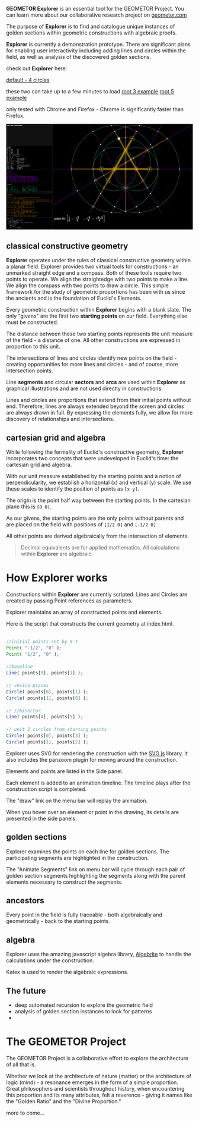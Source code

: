 **GEOMETOR Explorer** is an essential tool for the GEOMETOR Project. You can learn more about our collaborative research project on [geometor.com](http://geometor.com)

The purpose of **Explorer** is to find and catalogue unique instances of golden sections within geometric constructions with algebraic proofs.

**Explorer** is currently a demonstration prototype. There are significant plans for enabling user interactivity including adding lines and circles within the field, as well as analysis of the discovered golden sections.

check out **Explorer** here:

[default - 4 circles](http://i-am-phi.net/geometor-explorer/)

these two can take up to a few minutes to load
[root 3 example](http://i-am-phi.net/geometor-explorer/root3.html)
[root 5 example](http://i-am-phi.net/geometor-explorer/root5,html)

only tested with Chrome and Firefox - Chrome is significantly faster than Firefox.

![Root 3 construction screenshot](screenshots/root3.png)

## classical constructive geometry

**Explorer** operates under the rules of classical constructive geometry within a planar field. Explorer provides two virtual tools for constructions - an unmarked straight edge and a compass. Both of these tools require two points to operate. We align the straightedge with two points to make a line. We align the compass with two points to draw a circle. This simple framework for the study of geometric proportions has been with us since the ancients and is the foundation of Euclid's Elements.

Every geometric construction within **Explorer** begins with a blank slate. The only "givens" are the first two **starting points** on our field. Everything else must be constructed.

The distance between these two starting points represents the unit measure of the field - a distance of one. All other constructions are expressed in proportion to this unit.

The intersections of lines and circles identify new points on the field - creating opportunities for more lines and circles - and of course, more intersection points.

Line **segments** and circular **sectors** and **arcs** are used within **Explorer** as graphical illustrations and are not used directly in constructions.

Lines and circles are proportions that extend from their initial points without end. Therefore, lines are always extended beyond the screen and circles are always drawn in full. By expressing the elements fully, we allow for more discovery of relationships and intersections.

## cartesian grid and algebra

While following the formality of Euclid's constructive geometry, **Explorer** incorporates two concepts that were undeveloped in Euclid's time: the cartesian grid and algebra.

With our unit measure established by the starting points and a notion of perpendicularity, we establish a horizontal (x) and vertical (y) scale. We use these scales to identify the position of points as `[x y]`.

The origin is the point half way between the starting points. In the cartesian plane this is `[0 0]`.

As our givens, the starting points are the only points without parents and are placed on the field with positions of `[1/2 0]` and `[-1/2 0]`

All other points are derived algebraically from the intersection of elements.

> Decimal equivalents are for applied mathematics. All calculations within **Explorer** are algebraic.


# How **Explorer** works

Constructions within **Explorer** are currently scripted. Lines and Circles are created by passing Point references as parameters.

Explorer maintains an array of constructed points and elements.

Here is the script that constructs the current geometry at index.html.

```js

//initial points set by X Y
Point( "-1/2", "0" );
Point( "1/2", "0" );

//baseline
Line( points[0], points[1] );

// vesica pisces
Circle( points[0], points[1] );
Circle( points[1], points[0] );

// //bisector
Line( points[4], points[5] );

// unit 2 circles from starting points
Circle( points[0], points[3] );
Circle( points[1], points[2] );

```

Explorer uses SVG for rendering the construction with the [SVG.js](http://svgjs.com/) library. It also includes the panzoom plugin for moving around the construction.

Elements and points are listed in the Side panel.

Each element is added to an animation timeline. The timeline plays after the construction script is completed.

The "draw" link on the menu bar will replay the animation.

When you hover over an element or point in the drawing, its details are presented in the side panels.

## golden sections

Explorer examines the points on each line for golden sections. The participating segments are highlighted in the construction.

The "Animate Segments" link on menu bar will cycle through each pair of golden section segments highlighting the segments along with the parent elements necessary to construct the segments.

## ancestors

Every point in the field is fully traceable - both algebraically and geometrically - back to the starting points.

## algebra

Explorer uses the amazing javascript algebra library, [Algebrite](http://algebrite.org/) to handle the calculations under the construction.

Katex is used to render the algebraic expressions.



## The future

- deep automated recursion to explore the geometric field
- analysis of golden section instances to look for patterns
-

# The GEOMETOR Project

The GEOMETOR Project is a collaborative effort to explore the architecture of all that is.

Whether we look at the architecture of nature (matter) or the architecture of logic (mind) - a resonance emerges in the form of a simple proportion. Great philosophers and scientists throughout history, when encountering this proportion and its many attributes, felt a reverence - giving it names like the "Golden Ratio" and the "Divine Proportion."

more to come...
